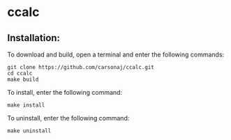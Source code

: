 # ccalc

## Installation:

To download and build, open a terminal and enter the following commands:

```
git clone https://github.com/carsonaj/ccalc.git
cd ccalc
make build 
```

To install, enter the following command:

```
make install
```

To uninstall, enter the following command:

```
make uninstall
```